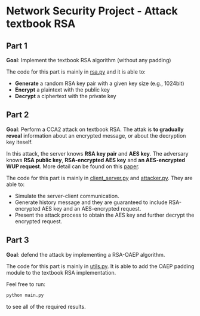 # Network Security Project - Attack textbook RSA

## Part 1

**Goal**: Implement the textbook RSA algorithm (without any padding)

The code for this part is mainly in [rsa.py](https://github.com/Huanghongru/Network-security-course-project/blob/master/rsa.py) and it is able to:

* **Generate** a random RSA key pair with a given key size (e.g., 1024bit)
* **Encrypt** a plaintext with the public key
* **Decrypt** a ciphertext with the private key

## Part 2

**Goal**: Perform a CCA2 attack on textbook RSA. The attak is **to gradually reveal** information about an encrypted message, or about the decryption key iteself.

In this attack, the server knows **RSA key pair** and **AES key**. The adversary knows **RSA public key**, **RSA-encrypted AES key** and **an AES-encrypted WUP request**. More detail can be found on this [paper](https://arxiv.org/pdf/1802.03367.pdf).

The code for this part is mainly in [client\_server.py](https://github.com/Huanghongru/Network-security-course-project/blob/master/client_server.py) and [attacker.py](https://github.com/Huanghongru/Network-security-course-project/blob/master/attacker.py). They are able to:

* Simulate the server-client communication.
* Generate history message and they are guaranteed to include RSA-encrypted AES key and an AES-encrypted request.
* Present the attack process to obtain the AES key and further decrypt the encrypted request.

## Part 3

**Goal**: defend the attack by implementing a RSA-OAEP algorithm. 

The code for this part is mainly in [utils.py](https://github.com/Huanghongru/Network-security-course-project/blob/master/utils.py#L119). It is able to add the OAEP padding module to the textbook RSA implementation.

Feel free to run:

```Bash
python main.py
```

to see all of the required results.
